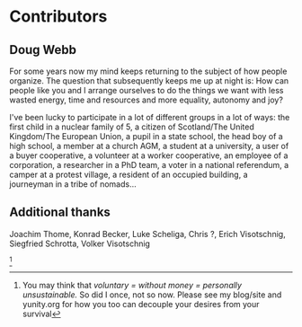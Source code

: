 # Contributors

## Doug Webb

For some years now my mind keeps returning to the subject of how people organize. The question that subsequently keeps me up at night is: How can people like you and I arrange ourselves to do the things we want with less wasted energy, time and resources and more equality, autonomy and joy? 

I've been lucky to participate in a lot of different groups in a lot of ways: the first child in a nuclear family of 5, a citizen of Scotland/The United Kingdom/The European Union, a pupil in a state school, the head boy of a high school, a member at a church AGM, a student at a university, a user of a buyer cooperative, a volunteer at a worker cooperative, an employee of a corporation, a researcher in a PhD team, a voter in a national referendum, a camper at a protest village, a resident of an occupied building, a journeyman in a tribe of nomads...

## Additional thanks 

Joachim Thome, Konrad Becker, Luke Scheliga, Chris ?, Erich Visotschnig, Siegfried Schrotta, Volker Visotschnig

[^*]

[^*]: You may think that _voluntary = without money = personally unsustainable._ So did I once, not so now. Please see my blog/site and yunity.org for how you too can decouple your desires from your survival
